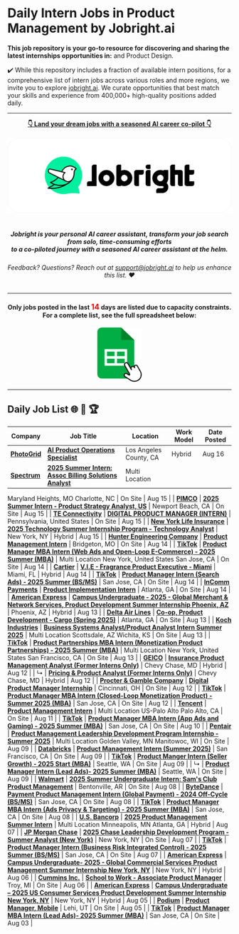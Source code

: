 
# Daily Intern Jobs in Product Management by Jobright.ai



**This job repository is your go-to resource for discovering and sharing the latest internships opportunities in:**  and Product Design.


✔️ While this repository includes a fraction of available intern positions, for a comprehensive list of intern jobs across various roles and more regions, we invite you to explore [jobright.ai](https://jobright.ai/?utm_campaign=1047&utm_source=git). We curate opportunities that best match your skills and experience from 400,000+ high-quality positions added daily.

---

<div align="center">
<p>
    <a href="https://jobright.ai/?utm_campaign=1047&utm_source=git"><b>👇 Land your dream jobs with a seasoned AI career co-pilot 👇</b></a>
    <br>
    <br>
    <a href="https://jobright.ai/?utm_campaign=1047&utm_source=git">
        <img src="./static/img/jrbtn.svg" alt="jobright.ai">
    </a>
    <br>
    <br>
    <i>
    <sub> 
        <h5>
        Jobright is your personal AI career assistant, transform your job search from solo, time-consuming efforts 
        <br>
        to a co-piloted journey with a seasoned AI career assistant at the helm.
        </h5>
    </sub>
    </i>
</p>
<p>
    <sub> 
        <h6>
            Feedback? Questions? Reach out at <a href="mailto:support@jobright.ai">support@jobright.ai</a> to help us enhance this list. ❤️
        </h6>
    </sub>
</p>

---
<h4>
Only jobs posted in the last <span style="color: red; font-weight: bold; font-size: larger;">14</span> days are listed due to capacity constraints.
<br>
For a complete list, see the full spreadsheet below:
</h4>
<a href="https://docs.google.com/spreadsheets/d/1YhCc56aBbm1h-oiGbAEtRlc2IVW-CRqN_fJjsRBPHpk/edit?gid=0#gid=0">
    <img src="./static/img/excel_icon.png" alt="excel_icon", style="width: 20%; height: 20%;">
</a>
</div>

---
## Daily Job List  🌐 🧭 🏆


<!-- Please leave a one line gap between this and the table TABLE_START (DO NOT CHANGE THIS LINE) -->

| Company | Job Title | Location | Work Model | Date Posted |
| ----- | --------- |  --------- | ---- | ------- |
| **[PhotoGrid](https://www.photogrid.app/)** | **[AI Product Operations Specialist](https://jobright.ai/jobs/info/66bf08ea6139d299e1d3665f?utm_campaign=1047&utm_source=git)** | Los Angeles County, CA | Hybrid | Aug 16 |
| **[Spectrum](https://www.spectrum.com)** | **[2025 Summer Intern: Assoc Billing Solutions Analyst](https://jobright.ai/jobs/info/66beedf075eb11c627265087?utm_campaign=1047&utm_source=git)** | Multi Location
Maryland Heights, MO
Charlotte, NC | On Site | Aug 15 |
| **[PIMCO](http://www.pimco.com)** | **[2025 Summer Intern - Product Strategy Analyst, US](https://jobright.ai/jobs/info/66beb1240d75d206d9739d96?utm_campaign=1047&utm_source=git)** | Newport Beach, CA | On Site | Aug 15 |
| **[TE Connectivity](http://www.te.com)** | **[DIGITAL PRODUCT MANAGER (INTERN)](https://jobright.ai/jobs/info/66bea77938f981cf6b1b1e55?utm_campaign=1047&utm_source=git)** | Pennsylvania, United States | On Site | Aug 15 |
| **[New York Life Insurance](http://www.newyorklife.com)** | **[2025 Technology Summer Internship Program - Technology Analyst](https://jobright.ai/jobs/info/66a1db7b4a1c47d6614d8a11?utm_campaign=1047&utm_source=git)** | New York, NY | Hybrid | Aug 15 |
| **[Hunter Engineering Company](http://www.hunter.com)** | **[Product Management Intern](https://jobright.ai/jobs/info/66bd00b75188d1ea61f84ce3?utm_campaign=1047&utm_source=git)** | Bridgeton, MO | On Site | Aug 14 |
| **[TikTok](https://www.tiktok.com)** | **[Product Manager MBA Intern (Web Ads and Open-Loop E-Commerce) - 2025 Summer (MBA)](https://jobright.ai/jobs/info/669fcde99720391081d195f0?utm_campaign=1047&utm_source=git)** | Multi Location
New York, United States
San Jose, CA | On Site | Aug 14 |
| **[Cartier](http://www.cartier.com)** | **[V.I.E - Fragrance Product Executive - Miami](https://jobright.ai/jobs/info/669fcb76d18a1aa0a307f960?utm_campaign=1047&utm_source=git)** | Miami, FL | Hybrid | Aug 14 |
| **[TikTok](https://www.tiktok.com)** | **[Product Manager Intern (Search Ads) - 2025 Summer (BS/MS)](https://jobright.ai/jobs/info/669fba05a5eef26fc63282d7?utm_campaign=1047&utm_source=git)** | San Jose, CA | On Site | Aug 14 |
| **[InComm Payments](https://www.incomm.com)** | **[Product Implementation Intern](https://jobright.ai/jobs/info/66a039c02987217d073ecac6?utm_campaign=1047&utm_source=git)** | Atlanta, GA | On Site | Aug 14 |
| **[American Express](http://www.americanexpress.com)** | **[Campus Undergraduate - 2025 - Global Merchant & Network Services, Product Development Summer Internship Phoenix, AZ](https://jobright.ai/jobs/info/66bbd99eca0474a992666904?utm_campaign=1047&utm_source=git)** | Phoenix, AZ | Hybrid | Aug 13 |
| **[Delta Air Lines](http://www.delta.com)** | **[Co-op, Product Development - Cargo (Spring 2025)](https://jobright.ai/jobs/info/66bb8082d8fc3c155b1d0c68?utm_campaign=1047&utm_source=git)** | Atlanta, GA | On Site | Aug 13 |
| **[Koch Industries](https://www.kochind.com)** | **[Business Systems Analyst/Product Analyst Intern Summer 2025](https://jobright.ai/jobs/info/66bb819c6f395bada6384d1a?utm_campaign=1047&utm_source=git)** | Multi Location
Scottsdale, AZ
Wichita, KS | On Site | Aug 13 |
| **[TikTok](https://www.tiktok.com)** | **[Product Partnerships MBA Intern (Monetization Product Partnerships) - 2025 Summer (MBA)](https://jobright.ai/jobs/info/669e4676ca3e6aa92c887d94?utm_campaign=1047&utm_source=git)** | Multi Location
New York, United States
San Francisco, CA | On Site | Aug 13 |
| **[GEICO](http://www.geico.com)** | **[Insurance Product Management Analyst (Former Interns Only)](https://jobright.ai/jobs/info/66ba9442d6d1c383649da0d5?utm_campaign=1047&utm_source=git)** | Chevy Chase, MD | Hybrid | Aug 12 |
| ↳ | **[Pricing & Product Analyst (Former Interns Only)](https://jobright.ai/jobs/info/66ba9442d6d1c383649da0e2?utm_campaign=1047&utm_source=git)** | Chevy Chase, MD | Hybrid | Aug 12 |
| **[Procter & Gamble Company](https://us.pg.com/)** | **[Digital Product Manager Internship](https://jobright.ai/jobs/info/66bab8a7e859cbc2362405b3?utm_campaign=1047&utm_source=git)** | Cincinnati, OH | On Site | Aug 12 |
| **[TikTok](https://www.tiktok.com)** | **[Product Manager MBA Intern (Closed-Loop Monetization Product) - Summer 2025 (MBA)](https://jobright.ai/jobs/info/66ba0b48100403066eeb3d8f?utm_campaign=1047&utm_source=git)** | San Jose, CA | On Site | Aug 12 |
| **[Tencent](https://www.tencent.com/en-us)** | **[Product Management Intern](https://jobright.ai/jobs/info/66ba583843ab7afb71ab08e3?utm_campaign=1047&utm_source=git)** | Multi Location
US-Palo Alto
Palo Alto, CA | On Site | Aug 11 |
| **[TikTok](https://www.tiktok.com)** | **[Product Manager MBA Intern (App Ads and Gaming) - 2025 Summer (MBA)](https://jobright.ai/jobs/info/669a5a2035fab870f631eedb?utm_campaign=1047&utm_source=git)** | San Jose, CA | On Site | Aug 10 |
| **[Pentair](http://www.pentair.com)** | **[Product Management Leadership Development Program Internship - Summer 2025](https://jobright.ai/jobs/info/66b64ffe157c49d41227d061?utm_campaign=1047&utm_source=git)** | Multi Location
Golden Valley, MN
Manitowoc, WI | On Site | Aug 09 |
| **[Databricks](https://databricks.com)** | **[Product Management Intern (Summer 2025)](https://jobright.ai/jobs/info/66be18348cf75bb6f40ec833?utm_campaign=1047&utm_source=git)** | San Francisco, CA | On Site | Aug 09 |
| **[TikTok](https://www.tiktok.com)** | **[Product Manger Intern (Seller Growth) - 2025 Start (MBA)](https://jobright.ai/jobs/info/66b613c9b6a41cebf81af50e?utm_campaign=1047&utm_source=git)** | Seattle, WA | On Site | Aug 09 |
| ↳ | **[Product Manager Intern (Lead Ads)- 2025 Summer (MBA)](https://jobright.ai/jobs/info/66b613c9b6a41cebf81af4f6?utm_campaign=1047&utm_source=git)** | Seattle, WA | On Site | Aug 09 |
| **[Walmart](http://www.walmart.com)** | **[2025 Summer Undergraduate Intern: Sam's Club Product Management](https://jobright.ai/jobs/info/66b66805aca1d7908652df75?utm_campaign=1047&utm_source=git)** | Bentonville, AR | On Site | Aug 08 |
| **[ByteDance](http://bytedance.com)** | **[Payment Product Management Intern (Global Payment) - 2024 Off-Cycle (BS/MS)](https://jobright.ai/jobs/info/66b5548630be628d65c5b419?utm_campaign=1047&utm_source=git)** | San Jose, CA | On Site | Aug 08 |
| **[TikTok](https://www.tiktok.com)** | **[Product Manager MBA Intern (Ads Privacy & Targeting) - 2025 Summer (MBA)](https://jobright.ai/jobs/info/6698a1bc55add7f45fc70db4?utm_campaign=1047&utm_source=git)** | San Jose, CA | On Site | Aug 08 |
| **[U.S. Bancorp](http://www.usbank.com)** | **[2025 Product Management Summer Intern](https://jobright.ai/jobs/info/66b3f5eade85680dc379f2a2?utm_campaign=1047&utm_source=git)** | Multi Location
Minneapolis, MN
Atlanta, GA | Hybrid | Aug 07 |
| **[JP Morgan Chase](http://www.jpmorganchase.com)** | **[2025 Chase Leadership Development Program - Summer Analyst (New York)](https://jobright.ai/jobs/info/66bcd4ac7798ea101bddda59?utm_campaign=1047&utm_source=git)** | New York, NY | On Site | Aug 07 |
| **[TikTok](https://www.tiktok.com)** | **[Product Manager Intern (Business Risk Integrated Control) - 2025 Summer (BS/MS)](https://jobright.ai/jobs/info/6697228ff11ecbc261d9110d?utm_campaign=1047&utm_source=git)** | San Jose, CA | On Site | Aug 07 |
| **[American Express](http://www.americanexpress.com)** | **[Campus Undergraduate- 2025 - Global Commercial Services Product Management Summer Internship New York, NY](https://jobright.ai/jobs/info/66b29b94e56a43eef61f4933?utm_campaign=1047&utm_source=git)** | New York, NY | Hybrid | Aug 06 |
| **[Cummins Inc.](https://www.cummins.com/)** | **[School to Work - Associate Product Manager](https://jobright.ai/jobs/info/66954b6e092dd0811e080f51?utm_campaign=1047&utm_source=git)** | Troy, MI | On Site | Aug 06 |
| **[American Express](http://www.americanexpress.com)** | **[Campus Undergraduate – 2025 US Consumer Services Product Development Summer Internship New York, NY](https://jobright.ai/jobs/info/66b148be1989281ef3c27097?utm_campaign=1047&utm_source=git)** | New York, NY | Hybrid | Aug 05 |
| **[Podium](https://www.podium.com)** | **[Product Manager, Mobile](https://jobright.ai/jobs/info/66b106d4e5736bdde990199e?utm_campaign=1047&utm_source=git)** | Lehi, UT | On Site | Aug 05 |
| **[TikTok](https://www.tiktok.com)** | **[Product Manager MBA Intern (Lead Ads)- 2025 Summer (MBA)](https://jobright.ai/jobs/info/66aa1a6d3f222fa8f7a44c11?utm_campaign=1047&utm_source=git)** | San Jose, CA | On Site | Aug 03 |
<!-- Please leave a one line gap between this and the table TABLE_END (DO NOT CHANGE THIS LINE) -->
